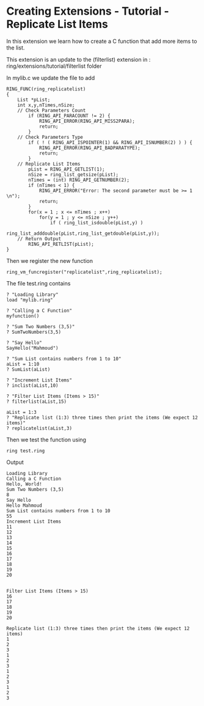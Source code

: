 Creating Extensions - Tutorial - Replicate List Items
=====================================================

In this extension we learn how to create a C function that add more items to the list.

This extension is an update to the (filterlist) extension in : ring/extensions/tutorial/filterlist folder

In mylib.c we update the file to add 

	RING_FUNC(ring_replicatelist)
	{
		List *pList;
		int x,y,nTimes,nSize;
		// Check Parameters Count
			if (RING_API_PARACOUNT != 2) {
				RING_API_ERROR(RING_API_MISS2PARA);
				return;
			}
		// Check Parameters Type
			if ( ! ( RING_API_ISPOINTER(1) && RING_API_ISNUMBER(2) ) ) {
				RING_API_ERROR(RING_API_BADPARATYPE);
				return;
			}
		// Replicate List Items
			pList = RING_API_GETLIST(1);
			nSize = ring_list_getsize(pList);
			nTimes = (int) RING_API_GETNUMBER(2);
			if (nTimes < 1) {
				RING_API_ERROR("Error: The second parameter must be >= 1 \n");
				return;
			}
			for(x = 1 ; x <= nTimes ; x++) 
				for(y = 1 ; y <= nSize ; y++) 
					if ( ring_list_isdouble(pList,y) ) 
						ring_list_adddouble(pList,ring_list_getdouble(pList,y));
		// Return Output
			RING_API_RETLIST(pList);
	}

Then we register the new function

	ring_vm_funcregister("replicatelist",ring_replicatelist);

The file test.ring contains

	? "Loading Library"
	load "mylib.ring"

	? "Calling a C Function"
	myfunction()

	? "Sum Two Numbers (3,5)"
	? SumTwoNumbers(3,5)

	? "Say Hello"
	SayHello("Mahmoud")

	? "Sum List contains numbers from 1 to 10"
	aList = 1:10
	? SumList(aList)

	? "Increment List Items"
	? inclist(aList,10)

	? "Filter List Items (Items > 15)"
	? filterlist(aList,15)

	aList = 1:3
	? "Replicate list (1:3) three times then print the items (We expect 12 items)"
	? replicatelist(aList,3)

Then we test the function using

	ring test.ring

Output

	Loading Library
	Calling a C Function
	Hello, World!
	Sum Two Numbers (3,5)
	8
	Say Hello
	Hello Mahmoud
	Sum List contains numbers from 1 to 10
	55
	Increment List Items
	11
	12
	13
	14
	15
	16
	17
	18
	19
	20


	Filter List Items (Items > 15)
	16
	17
	18
	19
	20

	Replicate list (1:3) three times then print the items (We expect 12 items)
	1
	2
	3
	1
	2
	3
	1
	2
	3
	1
	2
	3
